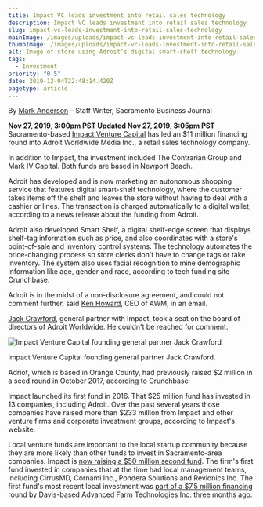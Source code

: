 ```yaml
---
title: Impact VC leads investment into retail sales technology
description: Impact VC leads investment into retail sales technology
slug: impact-vc-leads-investment-into-retail-sales-technology
mainImage: /images/uploads/impact-vc-leads-investment-into-retail-sales-technology-featured.jpg
thumbImage: /images/uploads/impact-vc-leads-investment-into-retail-sales-technology-thumb.jpg
alt: Image of store using Adroit's digital smart-shelf technology.
tags:
  - Investment
priority: "0.5"
date: 2019-12-04T22:48:14.420Z
pagetype: article
---
```

By [Mark Anderson](https://www.bizjournals.com/sacramento/bio/5171/Mark+Anderson)  – Staff Writer, Sacramento Business Journal

**Nov 27, 2019, 3:00pm PST Updated Nov 27, 2019, 3:05pm PST**
Sacramento-based [Impact Venture Capital](https://www.bizjournals.com/profile/company/org_xx_f3d7284862e411e986fd12c1e58b58b2) has led an $11 million financing round into Adroit Worldwide Media Inc., a retail sales technology company.

In addition to Impact, the investment included The Contrarian Group and Mark IV Capital. Both funds are based in Newport Beach.

Adroit has developed and is now marketing an autonomous shopping service that features digital smart-shelf technology, where the customer takes items off the shelf and leaves the store without having to deal with a cashier or lines. The transaction is charged automatically to a digital wallet, according to a news release about the funding from Adroit.

Adroit also developed Smart Shelf, a digital shelf-edge screen that displays shelf-tag information such as price, and also coordinates with a store's point-of-sale and inventory control systems. The technology automates the price-changing process so store clerks don't have to change tags or take inventory. The system also uses facial recognition to mine demographic information like age, gender and race, according to tech funding site Crunchbase.

Adroit is in the midst of a non-disclosure agreement, and could not comment further, said [Ken Howard](https://www.bizjournals.com/sacramento/search/results?q=Ken%20Howard), CEO of AWM, in an email.

[Jack Crawford](https://www.bizjournals.com/sacramento/search/results?q=Jack%20Crawford), general partner with Impact, took a seat on the board of directors of Adroit Worldwide. He couldn't be reached for comment.

![Impact Venture Capital founding general partner Jack Crawford](/images/uploads/jack-crawford.jpg "Impact Venture Capital founding general partner Jack Crawford")

Impact Venture Capital founding general partner Jack Crawford.

Adriot, which is based in Orange County, had previously raised $2 million in a seed round in October 2017, according to Crunchbase

Impact launched its first fund in 2016. That $25 million fund has invested in 13 companies, including Adroit. Over the past several years those companies have raised more than $233 million from Impact and other venture firms and corporate investment groups, according to Impact's website.

Local venture funds are important to the local startup community because they are more likely than other funds to invest in Sacramento-area companies. Impact is [now raising a $50 million second fund](https://www.bizjournals.com/sacramento/news/2019/10/21/impact-venture-capital-to-raise-50-million-second.html). The firm's first fund invested in companies that at the time had local management teams, including CirrusMD, Cornami Inc., Pondera Solutions and Revionics Inc. The first fund's most recent local investment was [part of a $7.5 million financing](https://www.bizjournals.com/sacramento/news/2019/08/28/davis-company-raises-7-5m-forautomated-strawberry.html?iana=cp_news_link) round by Davis-based Advanced Farm Technologies Inc. three months ago.